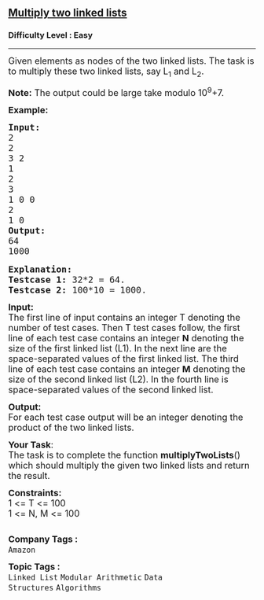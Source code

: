 <h2><a href="https://www.geeksforgeeks.org/problems/multiply-two-linked-lists/1?page=3&category=Linked%20List&company=Amazon,Microsoft,Adobe,Samsung,Paytm,Morgan%20Stanley,Uber&sortBy=submissions">Multiply two linked lists</a></h2><h3>Difficulty Level : Easy</h3><hr><div class="problems_problem_content__Xm_eO"><p><span style="font-size:18px">Given elements as nodes of the two linked lists. The task is to multiply these two linked lists, say L<sub>1</sub> and L<sub>2</sub>.&nbsp;</span></p>

<p><span style="font-size:18px"><strong>Note:</strong> The output could be large take&nbsp;modulo 10<sup>9</sup>+7.</span></p>

<p><span style="font-size:18px"><strong>Example:</strong></span></p>

<pre><span style="font-size:18px"><strong>Input:</strong>
2
2
3 2
1
2
3
1 0 0
2
1 0<strong> </strong></span><span style="font-size:18px"><strong>
Output:</strong>
64
1000</span>

<span style="font-size:18px"><strong>Explanation:
Testcase 1:</strong> 32*2 = 64.</span><span style="font-size:18px"><strong>
Testcase 2:</strong> 100*10 = 1000.</span></pre>

<p><span style="font-size:18px"><strong>Input:</strong><br>
The first line of input contains an integer T denoting the number of test cases. Then T test cases follow, the first line of each test case contains an&nbsp;integer <strong>N</strong> denoting the size of the first linked list (L1). In the next&nbsp;line&nbsp;are the space-separated values of the first linked list. The third line&nbsp;of each test case contains an integer <strong>M</strong> denoting the size of the second linked list (L2). In the fourth line is space-separated values of the second linked list.</span></p>

<p><span style="font-size:18px"><strong>Output:</strong><br>
For each test case output will be an integer denoting the product of the two linked lists.</span></p>

<p><span style="font-size:18px"><strong>Your Task</strong>:<br>
The task is to complete the function&nbsp;<strong>multiplyTwoLists</strong>() which should multiply the given two linked lists and return the result.</span></p>

<p><span style="font-size:18px"><strong>Constraints:</strong><br>
1 &lt;= T &lt;= 100<br>
1 &lt;= N, M&nbsp;&lt;= 100</span><br>
&nbsp;</p>
</div><p><span style=font-size:18px><strong>Company Tags : </strong><br><code>Amazon</code>&nbsp;<br><p><span style=font-size:18px><strong>Topic Tags : </strong><br><code>Linked List</code>&nbsp;<code>Modular Arithmetic</code>&nbsp;<code>Data Structures</code>&nbsp;<code>Algorithms</code>&nbsp;